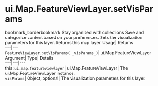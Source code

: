  
#  ui.Map.FeatureViewLayer.setVisParams
bookmark_borderbookmark Stay organized with collections  Save and categorize content based on your preferences.
Sets the visualization parameters for this layer. 
Returns this map layer.
Usage| Returns  
---|---  
`FeatureViewLayer.setVisParams( _visParams_)`| ui.Map.FeatureViewLayer  
Argument| Type| Details  
---|---|---  
this: `ui.map.featureviewlayer`| ui.Map.FeatureViewLayer| The ui.Map.FeatureViewLayer instance.  
`visParams`| Object, optional| The visualization parameters for this layer.  
